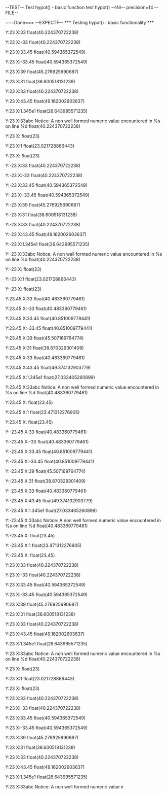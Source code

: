 --TEST--
Test hypot() - basic function test hypot()
--INI--
precision=14
--FILE--
<?php

/* Prototype  : float hypot  ( float $x  , float $y  )
 * Description: Calculate the length of the hypotenuse of a right-angle triangle.
 * Source code: ext/standard/math.c
 */

echo "*** Testing hypot() : basic functionality ***\n";

$valuesy = array(23,
				-23,
				2.345e1,
				-2.345e1,
				0x17,
				027,
				"23",
				"23.45",
				"2.345e1",	
				"23abc",			
				null,
				true,
				false);
					
$valuesx = array(33,
				-33,
				3.345e1,
				-3.345e1,
				0x27,
				037,
				"33",
				"43.45",
				"1.345e1",
				"33abc",				
				null,
				true,
				false);					

for ($i = 0; $i < count($valuesy); $i++) {
	for ($j = 0; $j < count($valuesx); $j++) {	
		echo "\nY:$valuesy[$i] X:$valuesx[$j] ";
		$res = hypot($valuesy[$i], $valuesx[$j]);
		var_dump($res);
	}	
}
?>
===Done===
--EXPECTF--
*** Testing hypot() : basic functionality ***

Y:23 X:33 float(40.224370722238)

Y:23 X:-33 float(40.224370722238)

Y:23 X:33.45 float(40.594365372549)

Y:23 X:-33.45 float(40.594365372549)

Y:23 X:39 float(45.276925690687)

Y:23 X:31 float(38.600518131238)

Y:23 X:33 float(40.224370722238)

Y:23 X:43.45 float(49.162002603637)

Y:23 X:1.345e1 float(26.643995571235)

Y:23 X:33abc 
Notice: A non well formed numeric value encountered in %s on line %d
float(40.224370722238)

Y:23 X: float(23)

Y:23 X:1 float(23.021728866443)

Y:23 X: float(23)

Y:-23 X:33 float(40.224370722238)

Y:-23 X:-33 float(40.224370722238)

Y:-23 X:33.45 float(40.594365372549)

Y:-23 X:-33.45 float(40.594365372549)

Y:-23 X:39 float(45.276925690687)

Y:-23 X:31 float(38.600518131238)

Y:-23 X:33 float(40.224370722238)

Y:-23 X:43.45 float(49.162002603637)

Y:-23 X:1.345e1 float(26.643995571235)

Y:-23 X:33abc 
Notice: A non well formed numeric value encountered in %s on line %d
float(40.224370722238)

Y:-23 X: float(23)

Y:-23 X:1 float(23.021728866443)

Y:-23 X: float(23)

Y:23.45 X:33 float(40.483360779461)

Y:23.45 X:-33 float(40.483360779461)

Y:23.45 X:33.45 float(40.851009779441)

Y:23.45 X:-33.45 float(40.851009779441)

Y:23.45 X:39 float(45.507169764774)

Y:23.45 X:31 float(38.870329301409)

Y:23.45 X:33 float(40.483360779461)

Y:23.45 X:43.45 float(49.374132903779)

Y:23.45 X:1.345e1 float(27.033405260899)

Y:23.45 X:33abc 
Notice: A non well formed numeric value encountered in %s on line %d
float(40.483360779461)

Y:23.45 X: float(23.45)

Y:23.45 X:1 float(23.471312276905)

Y:23.45 X: float(23.45)

Y:-23.45 X:33 float(40.483360779461)

Y:-23.45 X:-33 float(40.483360779461)

Y:-23.45 X:33.45 float(40.851009779441)

Y:-23.45 X:-33.45 float(40.851009779441)

Y:-23.45 X:39 float(45.507169764774)

Y:-23.45 X:31 float(38.870329301409)

Y:-23.45 X:33 float(40.483360779461)

Y:-23.45 X:43.45 float(49.374132903779)

Y:-23.45 X:1.345e1 float(27.033405260899)

Y:-23.45 X:33abc 
Notice: A non well formed numeric value encountered in %s on line %d
float(40.483360779461)

Y:-23.45 X: float(23.45)

Y:-23.45 X:1 float(23.471312276905)

Y:-23.45 X: float(23.45)

Y:23 X:33 float(40.224370722238)

Y:23 X:-33 float(40.224370722238)

Y:23 X:33.45 float(40.594365372549)

Y:23 X:-33.45 float(40.594365372549)

Y:23 X:39 float(45.276925690687)

Y:23 X:31 float(38.600518131238)

Y:23 X:33 float(40.224370722238)

Y:23 X:43.45 float(49.162002603637)

Y:23 X:1.345e1 float(26.643995571235)

Y:23 X:33abc 
Notice: A non well formed numeric value encountered in %s on line %d
float(40.224370722238)

Y:23 X: float(23)

Y:23 X:1 float(23.021728866443)

Y:23 X: float(23)

Y:23 X:33 float(40.224370722238)

Y:23 X:-33 float(40.224370722238)

Y:23 X:33.45 float(40.594365372549)

Y:23 X:-33.45 float(40.594365372549)

Y:23 X:39 float(45.276925690687)

Y:23 X:31 float(38.600518131238)

Y:23 X:33 float(40.224370722238)

Y:23 X:43.45 float(49.162002603637)

Y:23 X:1.345e1 float(26.643995571235)

Y:23 X:33abc 
Notice: A non well formed numeric value e
